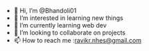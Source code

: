 - 👋 Hi, I’m @Bhandoli01
- 👀 I’m interested in learning new things
- 🌱 I’m currently learning web dev
- 💞️ I’m looking to collaborate on projects
- 📫 How to reach me :ravikr.nhes@gmail.com


<!---
Bhandoli01/Bhandoli01 is a ✨ special ✨ repository because its `README.md` (this file) appears on your GitHub profile.
You can click the Preview link to take a look at your changes.
--->
